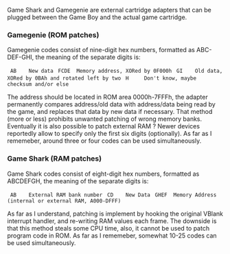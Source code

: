 Game Shark and Gamegenie are external cartridge adapters that can be
plugged between the Game Boy and the actual game cartridge.

### Gamegenie (ROM patches)

Gamegenie codes consist of nine-digit hex numbers, formatted as
ABC-DEF-GHI, the meaning of the separate digits is:

` AB    New data`
` FCDE  Memory address, XORed by 0F000h`
` GI    Old data, XORed by 0BAh and rotated left by two`
` H     Don't know, maybe checksum and/or else`

The address should be located in ROM area 0000h-7FFFh, the adapter
permanently compares address/old data with address/data being read by
the game, and replaces that data by new data if necessary. That method
(more or less) prohibits unwanted patching of wrong memory banks.
Eventually it is also possible to patch external RAM ? Newer devices
reportedly allow to specify only the first six digits (optionally). As
far as I rememeber, around three or four codes can be used
simultaneously.

### Game Shark (RAM patches)

Game Shark codes consist of eight-digit hex numbers, formatted as
ABCDEFGH, the meaning of the separate digits is:

` AB    External RAM bank number`
` CD    New Data`
` GHEF  Memory Address (internal or external RAM, A000-DFFF)`

As far as I understand, patching is implement by hooking the original
VBlank interrupt handler, and re-writing RAM values each frame. The
downside is that this method steals some CPU time, also, it cannot be
used to patch program code in ROM. As far as I rememeber, somewhat 10-25
codes can be used simultaneously.

